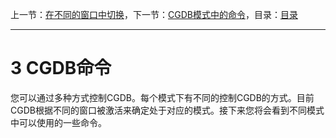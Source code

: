 上一节：[在不同的窗口中切换](<2.6.md>)，下一节：[CGDB模式中的命令](<3.1.md>)，目录：[目录](<contents.md>)

----------

3 CGDB命令
==========

您可以通过多种方式控制CGDB。每个模式下有不同的控制CGDB的方式。目前CGDB根据不同的窗口被激活来确定处于对应的模式。接下来您将会看到不同模式中可以使用的一些命令。
